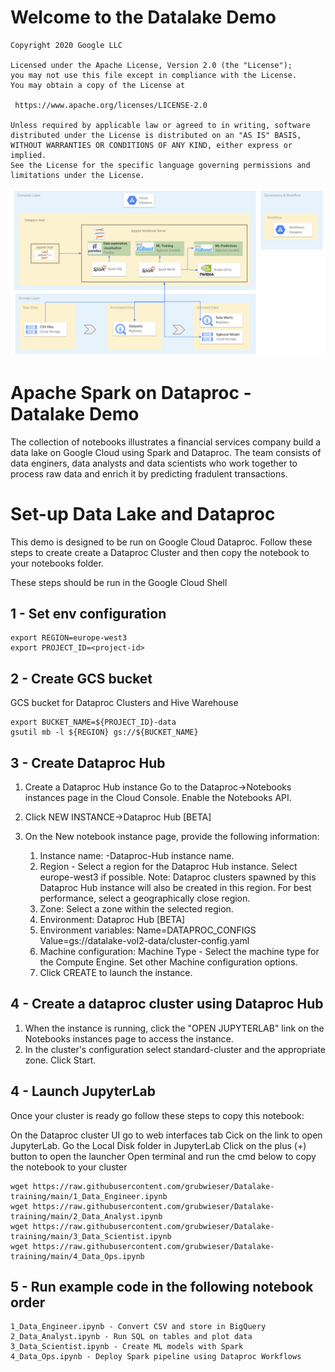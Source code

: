 # Welcome to the Datalake Demo 

    Copyright 2020 Google LLC

    Licensed under the Apache License, Version 2.0 (the "License");
    you may not use this file except in compliance with the License.
    You may obtain a copy of the License at

     https://www.apache.org/licenses/LICENSE-2.0

    Unless required by applicable law or agreed to in writing, software
    distributed under the License is distributed on an "AS IS" BASIS,
    WITHOUT WARRANTIES OR CONDITIONS OF ANY KIND, either express or implied.
    See the License for the specific language governing permissions and
    limitations under the License.

![test](assets/Lake_architecture.png)



# Apache Spark on Dataproc - Datalake Demo

The collection of notebooks illustrates a financial services company build a data lake on Google Cloud using Spark and Dataproc. The team consists of data enginers, data analysts and data scientists who work together to process raw data and enrich it by predicting fradulent transactions.

# Set-up Data Lake and Dataproc
This demo is designed to be run on Google Cloud Dataproc. Follow these steps to create create a Dataproc Cluster and then copy the notebook to your notebooks folder.

These steps should be run in the Google Cloud Shell

## 1 - Set env configuration
```
export REGION=europe-west3
export PROJECT_ID=<project-id>
```
## 2 - Create GCS bucket
GCS bucket for Dataproc Clusters and Hive Warehouse
```
export BUCKET_NAME=${PROJECT_ID}-data
gsutil mb -l ${REGION} gs://${BUCKET_NAME}
```
## 3 - Create Dataproc Hub 

1) Create a Dataproc Hub instance
Go to the Dataproc→Notebooks instances page in the Cloud Console. Enable the Notebooks API.

2) Click NEW INSTANCE→Dataproc Hub [BETA]

3) On the New notebook instance page, provide the following information:

    1) Instance name: <project-id>-Dataproc-Hub instance name.
    2) Region - Select a region for the Dataproc Hub instance. Select europe-west3 if possible. Note: Dataproc clusters spawned by this Dataproc Hub instance will also be created in this region.
    For best performance, select a geographically close region.
    3) Zone: Select a zone within the selected region.
    4) Environment: Dataproc Hub [BETA]
    5) Environment variables: Name=DATAPROC_CONFIGS Value=gs://datalake-vol2-data/cluster-config.yaml
    6) Machine configuration: Machine Type - Select the machine type for the Compute Engine. Set other Machine configuration options.
    7) Click CREATE to launch the instance.

## 4 - Create a dataproc cluster using Dataproc Hub

1) When the instance is running, click the "OPEN JUPYTERLAB" link on the Notebooks instances page to access the instance.
2) In the cluster's configuration select standard-cluster and the appropriate zone. Click Start.


## 4 - Launch JupyterLab
Once your cluster is ready go follow these steps to copy this notebook:

On the Dataproc cluster UI go to web interfaces tab
Cick on the link to open JupyterLab.
Go the Local Disk folder in JupyterLab
Click on the plus (+) button to open the launcher
Open terminal and run the cmd below to copy the notebook to your cluster
```
wget https://raw.githubusercontent.com/grubwieser/Datalake-training/main/1_Data_Engineer.ipynb
wget https://raw.githubusercontent.com/grubwieser/Datalake-training/main/2_Data_Analyst.ipynb
wget https://raw.githubusercontent.com/grubwieser/Datalake-training/main/3_Data_Scientist.ipynb
wget https://raw.githubusercontent.com/grubwieser/Datalake-training/main/4_Data_Ops.ipynb
```
## 5 - Run example code in the following notebook order 
```
1_Data_Engineer.ipynb - Convert CSV and store in BigQuery 
2_Data_Analyst.ipynb - Run SQL on tables and plot data
3_Data_Scientist.ipynb - Create ML models with Spark
4_Data_Ops.ipynb - Deploy Spark pipeline using Dataproc Workflows
```
